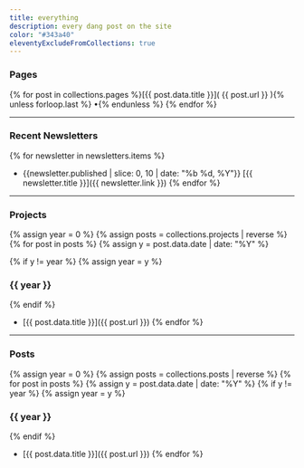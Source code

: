 ```yaml
---
title: everything
description: every dang post on the site
color: "#343a40"
eleventyExcludeFromCollections: true
---
```




### Pages

{% for post in collections.pages %}[{{ post.data.title }}]( {{ post.url }} ){% unless forloop.last %}&nbsp;•{% endunless %} {% endfor %}

---


### Recent Newsletters

{% for newsletter in newsletters.items %}
* <time>{{newsletter.published | slice: 0, 10 | date: "%b %d, %Y"}}</time> [{{ newsletter.title }}]({{ newsletter.link }})
{% endfor %}

---

### Projects
{% assign year = 0 %}
{% assign posts = collections.projects | reverse %}
{% for post in posts %}
{% assign y = post.data.date | date: "%Y" %}

{% if y != year %}
{% assign year = y %}  
### {{ year }}
{% endif %}

* [{{ post.data.title }}]({{ post.url }})
{% endfor %}

---

### Posts

{% assign year = 0 %}
{% assign posts = collections.posts | reverse %}
{% for post in posts %}
{% assign y = post.data.date | date: "%Y" %}
{% if y != year %}
  {% assign year = y %}
  
### {{ year }}
{% endif %}
* [{{ post.data.title }}]({{ post.url }})
{% endfor %}